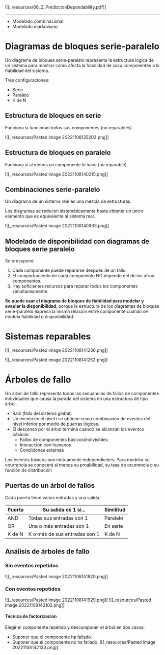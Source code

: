 
![[_resources/08_2_PrediccionDependability.pdf]]


---
- Modelado combinacional
- Modelado markoviano


# Diagramas de bloques serie-paralelo
Un diagrama de bloques serie-paralelo representa la estructura lógica de un sistema para mostrar cómo afecta la fiabilidad de susu componentes a la fiabilidad del sistema.

Tres configuraciones:
- Serie
- Paralelo
- K de N

## Estructura de bloques en serie
Funciona si funcionan todos sus componentes (no reparables).

![[_resources/Pasted image 20221108135202.png]]

## Estructura de bloques en paralelo
Funciona si al menos un componente lo hace (no reparable).

![[_resources/Pasted image 20221108140215.png]]

## Combinaciones serie-paralelo
Un diagrama de un sistema real es una mezcla de estructuras.

Los diagramas se reducen sistemáticamente hasta obtener un único elemento que es equivalente al sistema real.

![[_resources/Pasted image 20221108140933.png]]

## Modelado de disponibilidad con diagramas de bloques serie paralelo
Se presupone:
1. Cada componente puede repararse después de un fallo.
2. El comportamiento de cada componente NO depende del de los otros componentes.
3. Hay suficientes recursos para reparar todos los componentes simultáneamente.

**Se puede usar el diagrama de bloques de fiabilidad para modelar y evaular la disponibilidad**, porque la estructura de los diagramas de bloques serie-paralelo expresa la misma relación entre componente cuando se modela fiabilidad o disponibilidad.

# Sistemas reparables
![[_resources/Pasted image 20221108141236.png]]

![[_resources/Pasted image 20221108141252.png]]

# Árboles de fallo
Un árbol de fallo representa todas las secuancias de fallos de componentes individuales que causa la parada del sistema en una estructura de tipo árbol.

- Raíz (fallo del sistema global)
- Un evento en el nivel *i* se obtiene como combinación de eventos del nivel inferior por medio de puertas lógicas.
- El descenso por el árbol termina cuando se alcanzan los eventos básicos:
	- Fallos de componentes básicos/indivisibles
	- Interacción con humanos
	- Condiciones externas

Los eventos básicos son mútuamente independientes.
Para modelar su ocurrencia se conocerá al menos su proabilidad, su tasa de ocurrencia o su función de distribución

## Puertas de un árbol de fallos
Cada puerta tiene varias entradas y una salida.

| Puerta | Su salida es 1 si...          | Similitud |
| ------ | ----------------------------- | --------- |
| AND    | Todas sus entradas son 1      | Paralelo  |
| OR     | Una o más entradas son 1      | En serie  |
| K de N | K o más de sus entradas son 1 | K de N    |


## Análisis de árboles de fallo
### Sin eventos repetidos
![[_resources/Pasted image 20221108141820.png]]

### Con eventos repetidos
![[_resources/Pasted image 20221108141929.png]]
![[_resources/Pasted image 20221108142102.png]]


#### Técnica de factorización
Elegir el componente repetido y descomponer el árbol en dos casos:
- Suponer que el componente ha fallado.
- Suponer que el componente no ha fallado.
![[_resources/Pasted image 20221108142133.png]]

